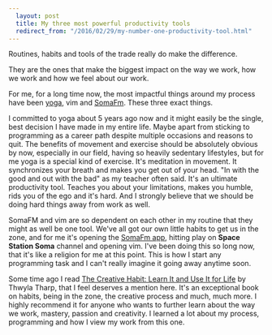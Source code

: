 ```yaml
---
  layout: post
  title: My three most powerful productivity tools
  redirect_from: "/2016/02/29/my-number-one-productivity-tool.html"
---
```


Routines, habits and tools of the trade really do make the difference.

They are the ones that make the biggest impact on the way we work, how we work and how we feel about our work.

For me, for a long time now, the most impactful things around my process have been <a href="https://en.wikipedia.org/wiki/Ashtanga_vinyasa_yoga">yoga</a>, vim and <a href="http://somafm.com/">SomaFm</a>. These three exact things.

I committed to yoga about 5 years ago now and it might easily be the single, best decision I have made in my entire life. Maybe apart from sticking to programming as a career path despite multiple occasions and reasons to quit. The benefits of movement and exercise should be absolutely obvious by now, especially in our field, having so heavily sedentary lifestyles, but for me yoga is a special kind of exercise. It's meditation in movement. It synchronizes your breath and makes you get out of your head. "In with the good and out with the bad" as my teacher often said. It's an ultimate productivity tool. Teaches you about your limitations, makes you humble, rids you of the ego and it's hard. And I strongly believe that we should be doing hard things away from work as well.

SomaFM and vim are so dependent on each other in my routine that they might as well be one tool. We've all got our own little habits to get us in the zone, and for me it's opening the <a href="https://itunes.apple.com/us/app/somafm-radio-player/id406262816?mt=8">SomaFm app</a>, hitting play on <strong>Space Station Soma</strong> channel and opening vim. I've been doing this so long now, that it's like a religion for me at this point. This is how I start any programming task and I can't really imagine it going away anytime soon.

Some time ago I read <a href="https://www.goodreads.com/book/show/254799.The_Creative_Habit">The Creative Habit: Learn It and Use It for Life</a> by Thwyla Tharp, that I feel deserves a mention here. It's an exceptional book on habits, being in the zone, the creative process and much, much more. I highly recommend it for anyone who wants to further learn about the way we work, mastery, passion and creativity. I learned a lot about my process, programming and how I view my work from this one.
